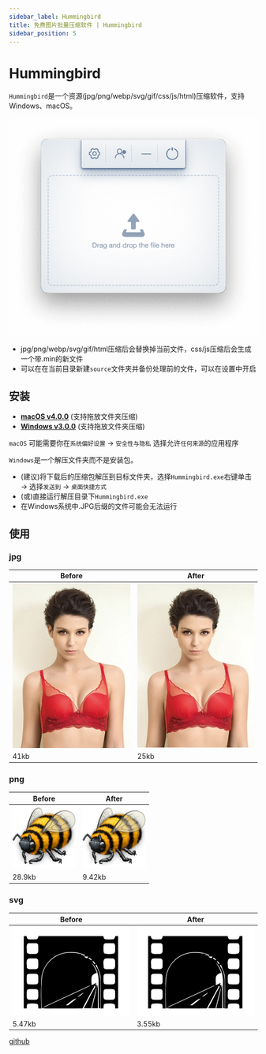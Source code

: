 ```yaml
---
sidebar_label: Hummingbird
title: 免费图片批量压缩软件 | Hummingbird
sidebar_position: 5
---
```

# Hummingbird

`Hummingbird`是一个资源(jpg/png/webp/svg/gif/css/js/html)压缩软件，支持Windows、macOS。

![hummingbird](./img/hummingbird.png)

* jpg/png/webp/svg/gif/html压缩后会替换掉当前文件，css/js压缩后会生成一个带.min的新文件
* 可以在在当前目录新建`source`文件夹并备份处理前的文件，可以在设置中开启

## 安装

* <a href="https://pan.baidu.com/s/1z6mu-MYvuAM2I5HNGBFdcg?pwd=hd2t">**macOS v4.0.0**</a> (支持拖放文件夹压缩)
* <a href="https://pan.baidu.com/s/1146zRGqLFlDR27a7rUgr5w">**Windows v3.0.0**</a> (支持拖放文件夹压缩)

`macOS` 可能需要你在`系统偏好设置` → `安全性与隐私` 选择允许`任何来源`的应用程序

`Windows`是一个解压文件夹而不是安装包。

* (建议)将下载后的压缩包解压到目标文件夹，选择`Hummingbird.exe`右键单击 → 选择`发送到` → `桌面快捷方式`
* (或)直接运行解压目录下`Hummingbird.exe`
* 在Windows系统中.JPG后缀的文件可能会无法运行

## 使用

### jpg

| Before                       | After                       |
|------------------------------|-----------------------------|
| ![svg](./img/jpg-before.jpg) | ![svg](./img/jpg-after.jpg) |
| 41kb                         | 25kb                        |

### png

| Before                       | After                       |
|------------------------------|-----------------------------|
| ![svg](./img/png-before.png) | ![svg](./img/png-after.png) |
| 28.9kb                       | 9.42kb                      |

### svg

| Before                       | After                       |
|------------------------------|-----------------------------|
| ![svg](./img/svg-before.svg) | ![svg](./img/svg-after.svg) |
| 5.47kb                       | 3.55kb                      |

[github](https://github.com/leibnizli/hummingbird)
